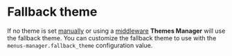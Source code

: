 # Fallback theme

If no theme is set [manually](/usage/basic) or using a [middleware](/usage/middleware) **Themes Manager** will use the fallback theme. You can customize the fallback theme to use with the `menus-manager.fallback_theme` configuration value.